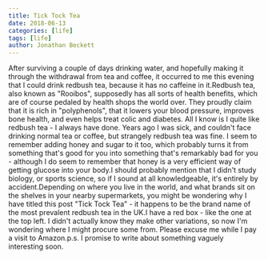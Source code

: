 ```yaml
---
title: Tick Tock Tea
date: 2018-06-13
categories: [life]
tags: [life]
author: Jonathan Beckett
---
```


After surviving a couple of days drinking water, and hopefully making it through the withdrawal from tea and coffee, it occurred to me this evening that I could drink redbush tea, because it has no caffeine in it.Redbush tea, also known as "Rooibos", supposedly has all sorts of health benefits, which are of course pedaled by health shops the world over. They proudly claim that it is rich in "polyphenols", that it lowers your blood pressure, improves bone health, and even helps treat colic and diabetes. All I know is I quite like redbush tea - I always have done. Years ago I was sick, and couldn't face drinking normal tea or coffee, but strangely redbush tea was fine. I seem to remember adding honey and sugar to it too, which probably turns it from something that's good for you into something that's remarkably bad for you - although I do seem to remember that honey is a very efficient way of getting glucose into your body.I should probably mention that I didn't study biology, or sports science, so if I sound at all knowledgeable, it's entirely by accident.Depending on where you live in the world, and what brands sit on the shelves in your nearby supermarkets, you might be wondering why I have titled this post "Tick Tock Tea" - it happens to be the brand name of the most prevalent redbush tea in the UK.I have a red box - like the one at the top left. I didn't actually know they make other variations, so now I'm wondering where I might procure some from. Please excuse me while I pay a visit to Amazon.p.s. I promise to write about something vaguely interesting soon.